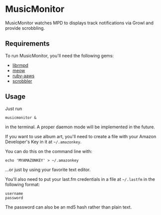 MusicMonitor
============

MusicMonitor watches MPD to displays track notifications via Growl
and provide scrobbling.

Requirements
------------

To run MusicMonitor, you'll need the following gems:

* [librmpd][]
* [meow][]
* [ruby-aaws][]
* [scrobbler][]

[librmpd]: http://librmpd.rubyforge.org/
[meow]: http://meow.rubyforge.org/
[ruby-aaws]: http://www.caliban.org/ruby/ruby-aws/
[scrobbler]: http://scrobbler.rubyforge.org/

Usage
-----

Just run 

	musicmonitor &
	
in the terminal. A proper daemon mode will be implemented in the future.

If you want to use album art, you'll need to create a file with your Amazon
Developer's Key in it at `~/.amazonkey`.

You can do this on the command line with:

	echo 'MYAMAZONKEY' > ~/.amazonkey

...or just by using your favorite text editor.

You'll also need to put your last.fm credentials in a file at `~/.lastfm` in
the following format:

	username
	password

The password can also be an md5 hash rather than plain text.
